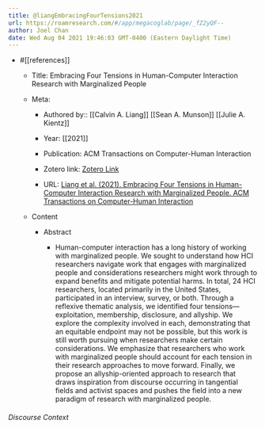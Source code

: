 ```yaml
---
title: @liangEmbracingFourTensions2021
url: https://roamresearch.com/#/app/megacoglab/page/_fZ2yQF--
author: Joel Chan
date: Wed Aug 04 2021 19:46:03 GMT-0400 (Eastern Daylight Time)
---
```


- #[[references]]

    - Title: Embracing Four Tensions in Human-Computer Interaction Research with Marginalized People

    - Meta:

        - Authored by:: [[Calvin A. Liang]] [[Sean A. Munson]] [[Julie A. Kientz]]

        - Year: [[2021]]

        - Publication: ACM Transactions on Computer-Human Interaction

        - Zotero link: [Zotero Link](zotero://select/items/7_4WI67W2V)

        - URL: [Liang et al. (2021). Embracing Four Tensions in Human-Computer Interaction Research with Marginalized People. ACM Transactions on Computer-Human Interaction](https://doi.org/10.1145/3443686)

    - Content

        - Abstract

            - Human-computer interaction has a long history of working with marginalized people. We sought to understand how HCI researchers navigate work that engages with marginalized people and considerations researchers might work through to expand benefits and mitigate potential harms. In total, 24 HCI researchers, located primarily in the United States, participated in an interview, survey, or both. Through a reflexive thematic analysis, we identified four tensions—exploitation, membership, disclosure, and allyship. We explore the complexity involved in each, demonstrating that an equitable endpoint may not be possible, but this work is still worth pursuing when researchers make certain considerations. We emphasize that researchers who work with marginalized people should account for each tension in their research approaches to move forward. Finally, we propose an allyship-oriented approach to research that draws inspiration from discourse occurring in tangential fields and activist spaces and pushes the field into a new paradigm of research with marginalized people.

###### Discourse Context


